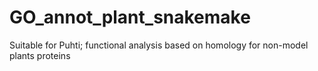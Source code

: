 # GO_annot_plant_snakemake
Suitable for Puhti; functional analysis based on homology for non-model plants proteins
